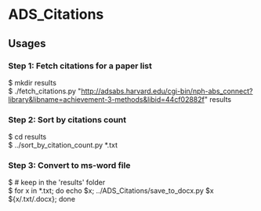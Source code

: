 # ADS_Citations

## Usages

### Step 1: Fetch citations for a paper list  
$ mkdir results  
$ ./fetch_citations.py "http://adsabs.harvard.edu/cgi-bin/nph-abs_connect?library&libname=achievement-3-methods&libid=44cf02882f" results  

### Step 2: Sort by citations count  
$ cd results  
$ ../sort_by_citation_count.py *.txt  

### Step 3: Convert to ms-word file  
$ # keep in the 'results' folder  
$ for x in *.txt; do echo $x; ../ADS_Citations/save_to_docx.py $x ${x/.txt/.docx}; done  
